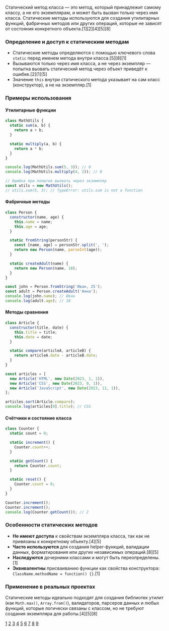 Статический метод класса — это метод, который принадлежит самому классу, а не его экземплярам, и может быть вызван только через имя класса. Статические методы используются для создания утилитарных функций, фабричных методов или других операций, которые не зависят от состояния конкретного объекта.[1][2][4][5][8]

### Определение и доступ к статическим методам

- Статические методы определяются с помощью ключевого слова `static` перед именем метода внутри класса.[5][8][1]
- Вызываются только через имя класса, а не через экземпляр — попытка вызвать статический метод через объект приведёт к ошибке.[2][1][5]
- Значение `this` внутри статического метода указывает на сам класс (конструктор), а не на экземпляр.[1]

### Примеры использования

#### Утилитарные функции

```js
class MathUtils {
  static sum(a, b) {
    return a + b;
  }

  static multiply(a, b) {
    return a * b;
  }
}

console.log(MathUtils.sum(5, 3)); // 8
console.log(MathUtils.multiply(4, 2)); // 8

// Ошибка при попытке вызвать через экземпляр
const utils = new MathUtils();
// utils.sum(5, 3); // TypeError: utils.sum is not a function
```

#### Фабричные методы

```js
class Person {
  constructor(name, age) {
    this.name = name;
    this.age = age;
  }

  static fromString(personStr) {
    const [name, age] = personStr.split(', ');
    return new Person(name, parseInt(age));
  }

  static createAdult(name) {
    return new Person(name, 18);
  }
}

const john = Person.fromString('Иван, 25');
const adult = Person.createAdult('Анна');
console.log(john.name); // Иван
console.log(adult.age); // 18
```

#### Методы сравнения

```js
class Article {
  constructor(title, date) {
    this.title = title;
    this.date = date;
  }

  static compare(articleA, articleB) {
    return articleA.date - articleB.date;
  }
}

const articles = [
  new Article('HTML', new Date(2023, 1, 1)),
  new Article('CSS', new Date(2023, 0, 1)),
  new Article('JavaScript', new Date(2023, 11, 1)),
];

articles.sort(Article.compare);
console.log(articles[0].title); // CSS
```

#### Счётчики и состояние класса

```js
class Counter {
  static count = 0;

  static increment() {
    Counter.count++;
  }

  static getCount() {
    return Counter.count;
  }

  static reset() {
    Counter.count = 0;
  }
}

Counter.increment();
Counter.increment();
console.log(Counter.getCount()); // 2
```

### Особенности статических методов

- **Не имеют доступа** к свойствам экземпляра класса, так как не привязаны к конкретному объекту.[4][5]
- **Часто используются** для создания helper-функций, валидации данных, форматирования или других независимых операций.[8][5]
- **Наследуются** дочерними классами и могут быть переопределены.[1]
- **Эквивалентны** присваиванию функции как свойства конструктора: `ClassName.methodName = function() {}`.[1]

### Применение в реальных проектах

Статические методы идеально подходят для создания библиотек утилит (как `Math.max()`, `Array.from()`), валидаторов, парсеров данных и любых функций, которые логически связаны с классом, но не требуют создания экземпляра для работы.[4][5][8]

[1](https://learn.javascript.ru/static-properties-methods)
[2](https://developer.mozilla.org/ru/docs/Web/JavaScript/Reference/Classes/static)
[3](https://proproprogs.ru/javascript_oop/staticheskie-metody-i-svoystva-klassov)
[4](https://sky.pro/wiki/javascript/staticheskiy-metod-vs-klass-v-java-script-luchshie-praktiki/)
[5](https://www.hackfrontend.com/docs/javascript/static-methods)
[6](https://purpleschool.ru/knowledge-base/article/static-fields-and-methods)
[7](https://www.youtube.com/watch?v=Tsr4GvCBPaI)
[8](https://developer.mozilla.org/ru/docs/Web/JavaScript/Reference/Classes)
[9](https://www.schoolsw3.com/js/js_class_static.php)
